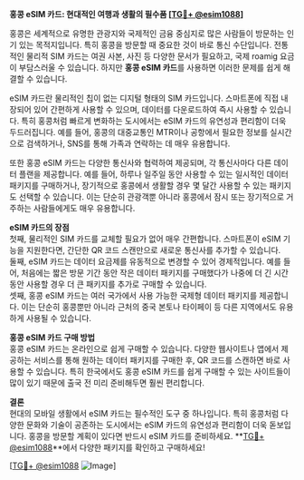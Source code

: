 **홍콩 eSIM 카드: 현대적인 여행과 생활의 필수품 [[TG💪+ @esim1088](https://t.me/s/esim1088)]**

홍콩은 세계적으로 유명한 관광지와 국제적인 금융 중심지로 많은 사람들이 방문하는 인기 있는 목적지입니다. 특히 홍콩을 방문할 때 중요한 것이 바로 통신 수단입니다. 전통적인 물리적 SIM 카드는 여권 사본, 사진 등 다양한 문서가 필요하고, 국제 roamig 요금이 부담스러울 수 있습니다. 하지만 **홍콩 eSIM 카드**를 사용하면 이러한 문제를 쉽게 해결할 수 있습니다.

eSIM 카드란 물리적인 칩이 없는 디지털 형태의 SIM 카드입니다. 스마트폰에 직접 내장되어 있어 간편하게 사용할 수 있으며, 데이터를 다운로드하여 즉시 사용할 수 있습니다. 특히 홍콩처럼 빠르게 변화하는 도시에서는 eSIM 카드의 유연성과 편리함이 더욱 두드러집니다. 예를 들어, 홍콩의 대중교통인 MTR이나 공항에서 필요한 정보를 실시간으로 검색하거나, SNS를 통해 가족과 연락하는 데 매우 유용합니다.

또한 홍콩 eSIM 카드는 다양한 통신사와 협력하여 제공되며, 각 통신사마다 다른 데이터 플랜을 제공합니다. 예를 들어, 하루나 일주일 동안 사용할 수 있는 일시적인 데이터 패키지를 구매하거나, 장기적으로 홍콩에서 생활할 경우 몇 달간 사용할 수 있는 패키지도 선택할 수 있습니다. 이는 단순히 관광객뿐 아니라 홍콩에서 잠시 또는 장기적으로 거주하는 사람들에게도 매우 유용합니다.

**eSIM 카드의 장점**  
첫째, 물리적인 SIM 카드를 교체할 필요가 없어 매우 간편합니다. 스마트폰이 eSIM 기능을 지원한다면, 간단한 QR 코드 스캔만으로 새로운 통신사를 추가할 수 있습니다.  
둘째, eSIM 카드는 데이터 요금제를 유동적으로 변경할 수 있어 경제적입니다. 예를 들어, 처음에는 짧은 방문 기간 동안 작은 데이터 패키지를 구매했다가 나중에 더 긴 시간 동안 사용할 경우 더 큰 패키지를 추가로 구매할 수 있습니다.  
셋째, 홍콩 eSIM 카드는 여러 국가에서 사용 가능한 국제형 데이터 패키지를 제공합니다. 이는 단순히 홍콩뿐만 아니라 근처의 중국 본토나 타이페이 등 다른 지역에서도 유용하게 사용될 수 있습니다.

**홍콩 eSIM 카드 구매 방법**  
홍콩 eSIM 카드는 온라인으로 쉽게 구매할 수 있습니다. 다양한 웹사이트나 앱에서 제공하는 서비스를 통해 원하는 데이터 패키지를 구매한 후, QR 코드를 스캔하면 바로 사용할 수 있습니다. 특히 한국에서도 홍콩 eSIM 카드를 쉽게 구매할 수 있는 사이트들이 많이 있기 때문에 출국 전 미리 준비해두면 훨씬 편리합니다.

**결론**  
현대의 모바일 생활에서 eSIM 카드는 필수적인 도구 중 하나입니다. 특히 홍콩처럼 다양한 문화와 기술이 공존하는 도시에서는 eSIM 카드의 유연성과 편리함이 더욱 돋보입니다. 홍콩을 방문할 계획이 있다면 반드시 eSIM 카드를 준비하세요. **[TG💪+ @esim1088](https://t.me/s/esim1088)**에서 다양한 패키지를 확인하고 구매하세요!

[[TG💪+ @esim1088](https://t.me/s/esim1088) ![Image](https://i.postimg.cc/Y0z9fWf4/image.png)]